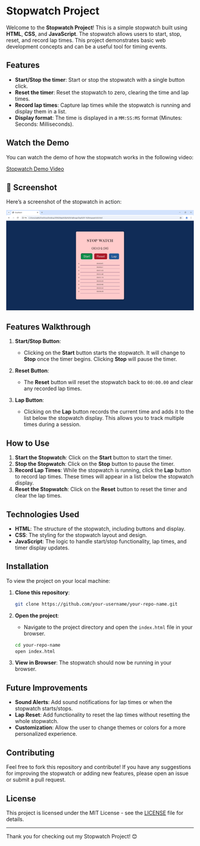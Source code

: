 # Stopwatch Project

Welcome to the **Stopwatch Project**! This is a simple stopwatch built using **HTML**, **CSS**, and **JavaScript**. The stopwatch allows users to start, stop, reset, and record lap times. This project demonstrates basic web development concepts and can be a useful tool for timing events.

## Features

- **Start/Stop the timer**: Start or stop the stopwatch with a single button click.
- **Reset the timer**: Reset the stopwatch to zero, clearing the time and lap times.
- **Record lap times**: Capture lap times while the stopwatch is running and display them in a list.
- **Display format**: The time is displayed in a `MM:SS:MS` format (Minutes: Seconds: Milliseconds).

## Watch the Demo

You can watch the demo of how the stopwatch works in the following video:

[Stopwatch Demo Video](https://drive.google.com/file/d/13LDocdk0CU6kPROPit5UuwFtKt2a0uKu/view?usp=drive_link)

## 📸 Screenshot

Here’s a screenshot of the stopwatch in action:

![Stopwatch Screenshot](https://github.com/Sowndharya617/JavaScrip_50day_Challenge/blob/bc60237e37339ecb9347724c99351c8e8295d325/Day1/StopWatch.png)

## Features Walkthrough

1. **Start/Stop Button**: 
   - Clicking on the **Start** button starts the stopwatch. It will change to **Stop** once the timer begins. Clicking **Stop** will pause the timer.
   
2. **Reset Button**: 
   - The **Reset** button will reset the stopwatch back to `00:00.00` and clear any recorded lap times.
   
3. **Lap Button**: 
   - Clicking on the **Lap** button records the current time and adds it to the list below the stopwatch display. This allows you to track multiple times during a session.

## How to Use

1. **Start the Stopwatch**: Click on the **Start** button to start the timer.
2. **Stop the Stopwatch**: Click on the **Stop** button to pause the timer.
3. **Record Lap Times**: While the stopwatch is running, click the **Lap** button to record lap times. These times will appear in a list below the stopwatch display.
4. **Reset the Stopwatch**: Click on the **Reset** button to reset the timer and clear the lap times.

## Technologies Used

- **HTML**: The structure of the stopwatch, including buttons and display.
- **CSS**: The styling for the stopwatch layout and design.
- **JavaScript**: The logic to handle start/stop functionality, lap times, and timer display updates.

## Installation

To view the project on your local machine:

1. **Clone this repository**:

    ```bash
    git clone https://github.com/your-username/your-repo-name.git
    ```

2. **Open the project**:
    - Navigate to the project directory and open the `index.html` file in your browser.

    ```bash
    cd your-repo-name
    open index.html
    ```

3. **View in Browser**: The stopwatch should now be running in your browser.

## Future Improvements

- **Sound Alerts**: Add sound notifications for lap times or when the stopwatch starts/stops.
- **Lap Reset**: Add functionality to reset the lap times without resetting the whole stopwatch.
- **Customization**: Allow the user to change themes or colors for a more personalized experience.

## Contributing

Feel free to fork this repository and contribute! If you have any suggestions for improving the stopwatch or adding new features, please open an issue or submit a pull request.

## License

This project is licensed under the MIT License - see the [LICENSE](LICENSE) file for details.

---

Thank you for checking out my Stopwatch Project! 😊
